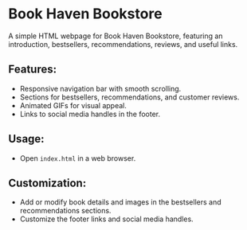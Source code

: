 # Book Haven Bookstore

A simple HTML webpage for Book Haven Bookstore, featuring an introduction, bestsellers, recommendations, reviews, and useful links.

## Features:
- Responsive navigation bar with smooth scrolling.
- Sections for bestsellers, recommendations, and customer reviews.
- Animated GIFs for visual appeal.
- Links to social media handles in the footer.

## Usage:
- Open `index.html` in a web browser.

## Customization:
- Add or modify book details and images in the bestsellers and recommendations sections.
- Customize the footer links and social media handles.
